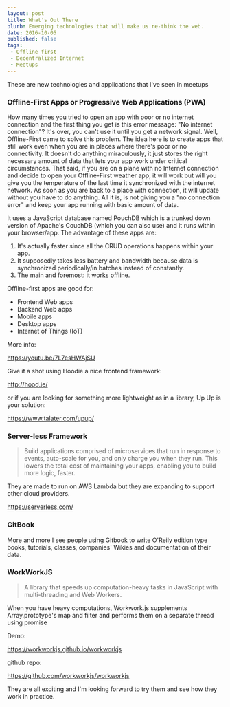 ```yaml
---
layout: post
title: What's Out There
blurb: Emerging technologies that will make us re-think the web.
date: 2016-10-05
published: false
tags:
 - Offline first
 - Decentralized Internet
 - Meetups
---
```


These are new technologies and applications that I've seen in meetups

### Offline-First Apps or Progressive Web Applications (PWA)

How many times you tried to open an app with poor or no internet connection and the first thing you get is this error message: "No internet connection"? It's over, you can't use it until you get a network signal. Well, Offline-First came to solve this problem. The idea here is to create apps that still work even when you are in places where there's poor or no connectivity. It doesn't do anything miraculously, it just stores the right necessary amount of data that lets your app work under critical circumstances. That said, if you are on a plane with no Internet connection and decide to open your Offline-First weather app, it will work but will you give you the temperature of the last time it synchronized with the internet network. As soon as you are back to a place with connection, it will update without you have to do anything. All it is, is not giving you a "no connection error" and keep your app running with basic amount of data.

It uses a JavaScript database named PouchDB which is a trunked down version of Apache's CouchDB (which you can also use) and it runs within your browser/app. The advantage of these apps are:
1. It's actually faster since all the CRUD operations happens within your app.
2. It supposedly takes less battery and bandwidth because data is synchronized periodically/in batches instead of constantly.
3. The main and foremost: it works offline.

Offline-first apps are good for:

* Frontend Web apps
* Backend Web apps
* Mobile apps
* Desktop apps
* Internet of Things (IoT)

More info:

<https://youtu.be/7L7esHWAjSU>

Give it a shot using Hoodie a nice frontend framework:

<http://hood.ie/>

or if you are looking for something more lightweight as in a library, Up Up is your solution:

<https://www.talater.com/upup/>


### Server-less Framework

> Build applications comprised of microservices that run in response to events, auto-scale for you, and only charge you when they run. This lowers the total cost of maintaining your apps, enabling you to build more logic, faster.

They are made to run on AWS Lambda but they are expanding to support other cloud providers.

<https://serverless.com/>

### GitBook

More and more I see people using Gitbook to write O'Reily edition type books, tutorials, classes, companies' Wikies and documentation of their data.

### WorkWorkJS

> A library that speeds up computation-heavy tasks in JavaScript with multi-threading and Web Workers.

When you have heavy computations, Workwork.js supplements Array.prototype's map and filter and performs them on a separate thread using promise

Demo:

<https://workworkjs.github.io/workworkjs>

github repo:

<https://github.com/workworkjs/workworkjs>

They are all exciting and I'm looking forward to try them and see how they work in practice.
